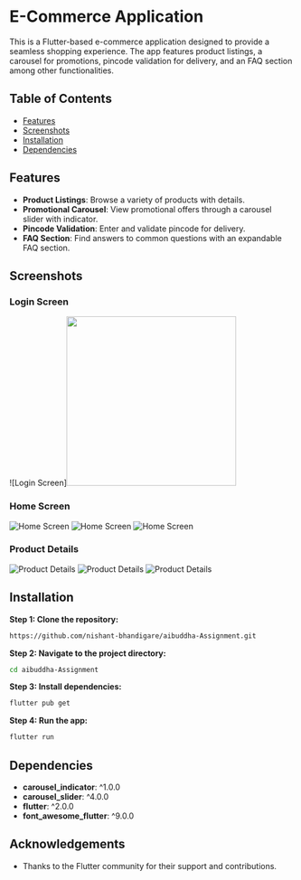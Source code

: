 
# E-Commerce Application

This is a Flutter-based e-commerce application designed to provide a seamless shopping experience. The app features product listings, a carousel for promotions, pincode validation for delivery, and an FAQ section among other functionalities.

## Table of Contents
- [Features](#features)
- [Screenshots](#screenshots)
- [Installation](#installation)
- [Dependencies](#dependencies)

## Features

- **Product Listings**: Browse a variety of products with details.
- **Promotional Carousel**: View promotional offers through a carousel slider with indicator.
- **Pincode Validation**: Enter and validate pincode for delivery.
- **FAQ Section**: Find answers to common questions with an expandable FAQ section.

## Screenshots

### Login Screen
![Login Screen]<img src="assets/screenshots/AuthScreen.jpg" width="300">

### Home Screen
![Home Screen](assets/screenshots/home1.jpg)
![Home Screen](assets/screenshots/home2.jpg)
![Home Screen](assets/screenshots/home3.jpg)

### Product Details
![Product Details](assets/screenshots/product_details_1.jpg)
![Product Details](assets/screenshots/product_details_2.jpg)
![Product Details](assets/screenshots/product_details_3.jpg)


## Installation

**Step 1: Clone the repository:**
   ```sh
   https://github.com/nishant-bhandigare/aibuddha-Assignment.git
   ```

**Step 2: Navigate to the project directory:**
   ```sh
   cd aibuddha-Assignment
   ```

**Step 3: Install dependencies:**
   ```sh
   flutter pub get
   ```

**Step 4: Run the app:**
   ```sh
   flutter run
   ```
    
## Dependencies

- **carousel_indicator**: ^1.0.0
- **carousel_slider**: ^4.0.0
- **flutter**: ^2.0.0
- **font_awesome_flutter**: ^9.0.0

## Acknowledgements

 - Thanks to the Flutter community for their support and contributions.

